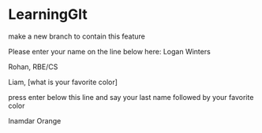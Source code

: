 # LearningGIt
make a new branch to contain this feature

Please enter your name on the line below here:
Logan Winters

Rohan, RBE/CS

Liam, [what is your favorite color]

press enter below this line and say your last name followed by your favorite color

Inamdar Orange

